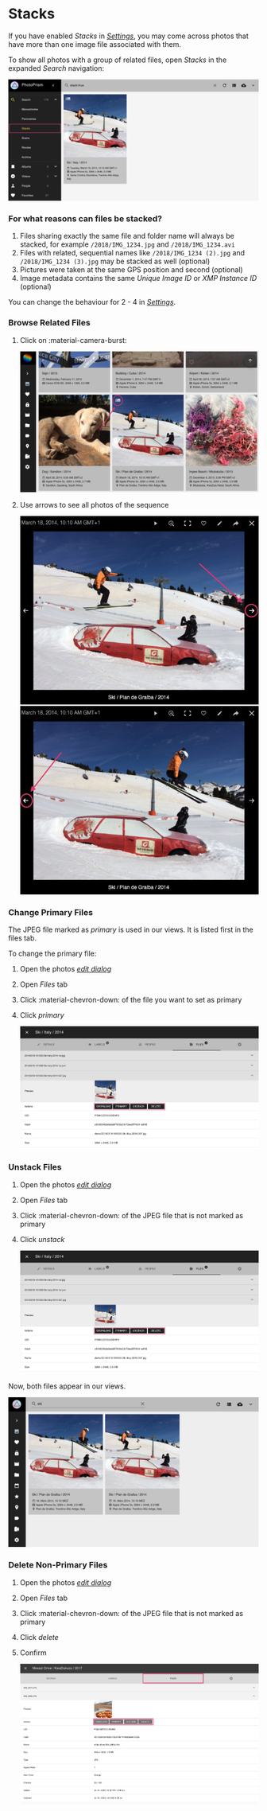 # Stacks #

If you have enabled *Stacks* in [*Settings*](../settings/library.md), you may come across photos that have more than 
one image file associated with them.

To show all photos with a group of related files, open *Stacks* in the expanded *Search* navigation:

![Screenshot](img/stack-page.png)

### For what reasons can files be stacked? ###

1. Files sharing exactly the same file and folder name will always be stacked, for example `/2018/IMG_1234.jpg` and `/2018/IMG_1234.avi`
2. Files with related, sequential names like `/2018/IMG_1234 (2).jpg` and `/2018/IMG_1234 (3).jpg` may be stacked as well (optional)
3. Pictures were taken at the same GPS position and second (optional)
4. Image metadata contains the same *Unique Image ID* or *XMP Instance ID* (optional)

You can change the behaviour for 2 - 4 in [*Settings*](../settings/library.md).

### Browse Related Files ###

1. Click on :material-camera-burst:

    ![Screenshot](img/sequential1.png)
    
2. Use arrows to see all photos of the sequence

    ![Screenshot](img/sequential3.png) ![Screenshot](img/sequential4.png)
   

### Change Primary Files ###

The JPEG file marked as *primary* is used in our views. It is listed first in the files tab.

To change the primary file:

1. Open the photos [*edit dialog*](edit.md)

2. Open *Files* tab

3. Click :material-chevron-down: of the file you want to set as primary
        
4. Click *primary*

      ![Screenshot](img/unstack-1.png) 

### Unstack Files ###

1. Open the photos [*edit dialog*](edit.md)

2. Open *Files* tab

3. Click :material-chevron-down: of the JPEG file that is not marked as primary
        
4. Click *unstack*

      ![Screenshot](img/unstack-1.png)

Now, both files appear in our views.

![Screenshot](img/group-4.png)

### Delete Non-Primary Files ###

1. Open the photos [*edit dialog*](edit.md)

2. Open *Files* tab

3. Click :material-chevron-down: of the JPEG file that is not marked as primary
        
4. Click *delete*

5. Confirm

      ![Screenshot](img/group-5.png)